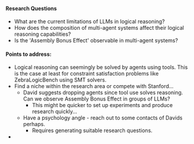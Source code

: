 #### Research Questions
- What are the current limitations of LLMs in logical reasoning?
- How does the composition of multi-agent systems affect their logical reasoning capabilities?
- Is the 'Assembly Bonus Effect' observable in multi-agent systems?
#### Points to address:
- Logical reasoning can seemingly be solved by agents using tools. This is the case at least for constraint satisfaction problems like ZebraLogicBench using SMT solvers.
- Find a niche within the research area or compete with Stanford...
	- David suggests dropping agents since tool use solves reasoning. Can we observe Assembly Bonus Effect in groups of LLMs?
		- This might be quicker to set up experiments and produce research quickly...
	- Have a psychology angle - reach out to some contacts of Davids perhaps. 
		- Requires generating suitable research questions.
- 
